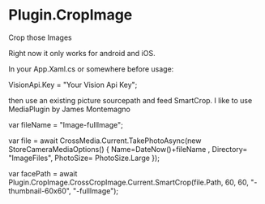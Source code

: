 # Plugin.CropImage
Crop those Images

Right now it only works for android and iOS.

In your App.Xaml.cs or somewhere before usage:
 
 VisionApi.Key = "Your Vision Api Key";
 
 
 then use an existing picture sourcepath and feed SmartCrop. I like to use MediaPlugin by James Montemagno
 
 var fileName = "Image-fullImage";
 
 var file = await CrossMedia.Current.TakePhotoAsync(new StoreCameraMediaOptions()
 {
 Name=DateNow()+fileName ,
 Directory= "ImageFiles",
 PhotoSize= PhotoSize.Large
 });
 
 
 var facePath = await Plugin.CropImage.CrossCropImage.Current.SmartCrop(file.Path, 60, 60, "-thumbnail-60x60", "-fullImage");


  
